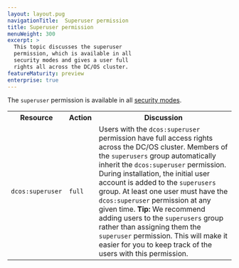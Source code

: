```yaml
---
layout: layout.pug
navigationTitle:  Superuser permission
title: Superuser permission
menuWeight: 300
excerpt: >
  This topic discusses the superuser
  permission, which is available in all
  security modes and gives a user full
  rights all across the DC/OS cluster.
featureMaturity: preview
enterprise: true
---
```



The `superuser` permission is available in all [security modes](/1.8/administration/installing/custom/configuration-parameters/#security).


<table class="table">
  <tr>
    <th>
      Resource
    </th>
    <th>
      Action
    </th>
    <th>
      Discussion
    </th>
  </tr>
  <tr>
    <td>
      <code>dcos:superuser</code>
    </td>
    <td>
      <code>full</code>
    </td>
    <td>
      Users with the <code>dcos:superuser</code> permission have full access rights across the DC/OS cluster. Members of the <code>superusers</code> group automatically inherit the <code>dcos:superuser</code> permission. During installation, the initial user account is added to the <code>superusers</code> group. At least one user must have the <code>dcos:superuser</code> permission at any given time. <b>Tip:</b> We recommend adding users to the <code>superusers</code> group rather than assigning them the <code>superuser</code> permission. This will make it easier for you to keep track of the users with this permission.
    </td>
  </tr>
</table>
